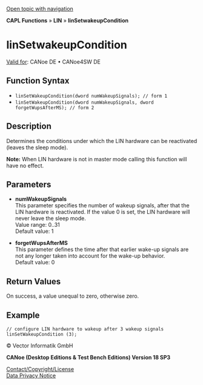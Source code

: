 [Open topic with navigation](../../../../../CANoeDEFamily.htm#Topics/CAPLFunctions/LIN/Functions/CAPLfunctionLINSetwakeupCondition.md)

**CAPL Functions** » **LIN** » **linSetwakeupCondition**

# linSetwakeupCondition

[Valid for](../../../Shared/FeatureAvailability.md): CANoe DE • CANoe4SW DE

## Function Syntax

- `linSetWakeupCondition(dword numWakeupSignals); // form 1`
- `linSetWakeupCondition(dword numWakeupSignals, dword forgetWupsAfterMS); // form 2`

## Description

Determines the conditions under which the LIN hardware can be reactivated (leaves the sleep mode).

**Note:** When LIN hardware is not in master mode calling this function will have no effect.

## Parameters

- **numWakeupSignals**  
  This parameter specifies the number of wakeup signals, after that the LIN hardware is reactivated. If the value 0 is set, the LIN hardware will never leave the sleep mode.  
  Value range: 0..31  
  Default value: 1

- **forgetWupsAfterMS**  
  This parameter defines the time after that earlier wake-up signals are not any longer taken into account for the wake-up behavior.  
  Default value: 0

## Return Values

On success, a value unequal to zero, otherwise zero.

## Example

```plaintext
// configure LIN hardware to wakeup after 3 wakeup signals
linSetWakeupCondition (3);
```

© Vector Informatik GmbH

**CANoe (Desktop Editions & Test Bench Editions) Version 18 SP3**

[Contact/Copyright/License](../../../Shared/ContactCopyrightLicense.md)  
[Data Privacy Notice](https://www.vector.com/int/en/company/get-info/privacy-policy/)